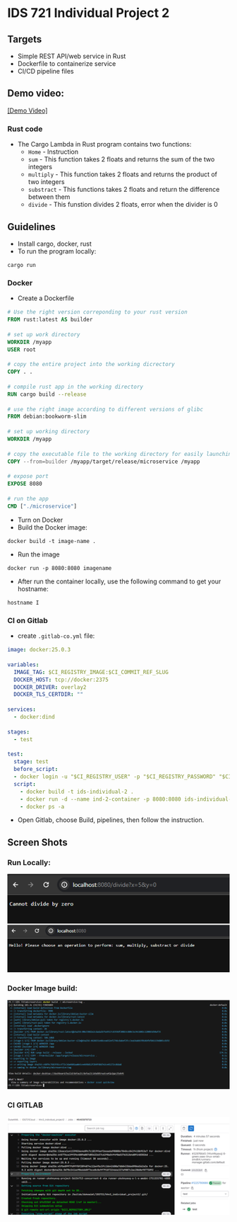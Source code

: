 # IDS 721 Individual Project 2


## Targets
* Simple REST API/web service in Rust
* Dockerfile to containerize service
* CI/CD pipeline files

## Demo video:

[[Demo Video]](/demo.mp4)

### Rust code
* The Cargo Lambda in Rust program contains two functions:
    * `Home` - Instruction
    * `sum` - This function takes 2 floats and returns the sum of the two integers
    * `multiply` - This function takes 2 floats and returns the product of two integers
    * `substract` - This functions takes 2 floats and return the difference between them
    * `divide` - This funstion divides 2 floats, error when the divider is 0
## Guidelines
- Install cargo, docker, rust
- To run the program locally:
```
cargo run
```
### Docker
- Create a Dockerfile
```Dockerfile
# Use the right version correponding to your rust version
FROM rust:latest AS builder

# set up work directory
WORKDIR /myapp
USER root

# copy the entire project into the working dicrectory
COPY . .

# compile rust app in the working directory
RUN cargo build --release

# use the right image according to different versions of glibc
FROM debian:bookworm-slim

# set up working directory
WORKDIR /myapp

# copy the executable file to the working directory for easily launching
COPY --from=builder /myapp/target/release/microservice /myapp

# expose port
EXPOSE 8080

# run the app
CMD ["./microservice"]

```
- Turn on Docker
- Build the Docker image:
```
docker build -t image-name .
```
- Run the image
```
docker run -p 8080:8080 imagename
```

- After run the container locally, use the following command to get your hostname:
```
hostname I
```

### CI on Gitlab
- create `.gitlab-co.yml` file:
```yml
image: docker:25.0.3

variables:
  IMAGE_TAG: $CI_REGISTRY_IMAGE:$CI_COMMIT_REF_SLUG
  DOCKER_HOST: tcp://docker:2375
  DOCKER_DRIVER: overlay2
  DOCKER_TLS_CERTDIR: ""

services:
  - docker:dind

stages:
  - test

test:
  stage: test
  before_script:
  - docker login -u "$CI_REGISTRY_USER" -p "$CI_REGISTRY_PASSWORD" "$CI_REGISTRY"
  script:
    - docker build -t ids-individual-2 .
    - docker run -d --name ind-2-container -p 8080:8080 ids-individual-2
    - docker ps -a
```

- Open Gitlab, choose Build, pipelines, then follow the instruction.

## Screen Shots
### Run Locally:
![Image](./images/0_case.png)
![Image](./images/hello.png)
### Docker Image build:
![Image](./images/dockerTerminal.png)
### CI GITLAB
![Image](./images/successCI.png)